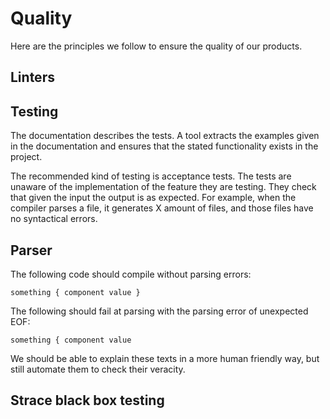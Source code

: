 # Quality

Here are the principles we follow to ensure the quality of our products.

## Linters

## Testing

The documentation describes the tests. A tool extracts the examples given in the documentation and ensures that the stated functionality exists in the project.

The recommended kind of testing is acceptance tests. The tests are unaware of the implementation of the feature they are testing. They check that given the input the output is as expected. For example, when the compiler parses a file, it generates X amount of files, and those files have no syntactical errors.

## Parser

The following code should compile without parsing errors:

    something { component value }

The following should fail at parsing with the parsing error of unexpected EOF:

    something { component value 

We should be able to explain these texts in a more human friendly way, but still automate them to check their veracity.

## Strace black box testing
